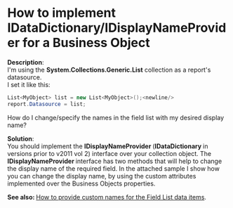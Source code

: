 # How to implement IDataDictionary/IDisplayNameProvider for a Business Object


<p><strong>Description</strong>:<br />
I'm using the <strong>System.Collections.Generic.List</strong> collection as a report's datasource.<br />
I set it like this:</p>

```cs
List<MyObject> list = new List<MyObject>();<newline/>
report.Datasource = list;
```

<p> </p><p>How do I change/specify the names in the field list with my desired display name?</p><p><strong>Solution</strong>:<br />
You should implement the <strong>IDisplayNameProvider</strong><strong> </strong>(<strong>IDataDictionary</strong><strong> </strong>in versions prior to v2011 vol 2) interface over your collection object. The <strong>IDisplayNameProvider </strong>interface has two methods that will help to change the display name of the required field. In the attached sample I show how you can change the display name, by using the custom attributes implemented over the Business Objects properties.</p><p><strong>See also: </strong><a href="https://www.devexpress.com/Support/Center/p/E459">How to provide custom names for the Field List data items</a>.</p>

<br/>



